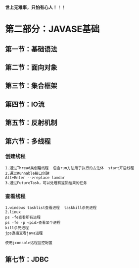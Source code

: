**世上无难事，只怕有心人！**！！

# 第二部分：JAVASE基础

## 第一节：基础语法

## 第二节：面向对象

## 第三节：集合框架

## 第四节：IO流

## 第五节：反射机制

## 第六节：多线程

### 创建线程

```
1.通过Thread类创建线程  包含run方法用于执行的方法体  start开启线程
2.通过Runnable接口创建
Alt+Enter -->replace lamdar
3.通过FutureTask，可以处理有返回结果的任务
```

### 查看线程

```
1.windows tasklist查看进程  taskkill杀死进程
2.linux 
ps -fe查看所有进程
ps -fe -p <pid>查看某个进程
kill杀死进程
jps直接查看java进程

使用jconsole远程监控配置
```



## 第七节：JDBC